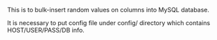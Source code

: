 This is to bulk-insert random values on columns into MySQL database.

It is necessary to put config file under config/ directory which contains HOST/USER/PASS/DB info.
